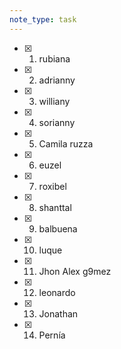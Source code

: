 ```yaml
---
note_type: task
---
```

- [x] 1) rubiana
- [x] 2) adrianny
- [x] 3) williany
- [x] 4) sorianny
- [x] 5) Camila ruzza
- [x] 6) euzel
- [x] 7) roxibel
- [x] 8) shanttal 
- [x] 9) balbuena
- [x] 10) luque
- [x] 11) Jhon Alex g9mez
- [x] 12) leonardo
- [x] 13) Jonathan 
- [x] 14) Pernía 

